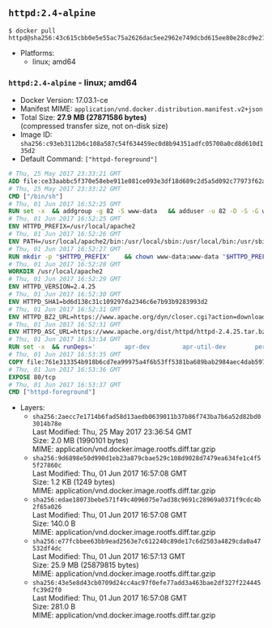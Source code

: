 ## `httpd:2.4-alpine`

```console
$ docker pull httpd@sha256:43c615cbb0e5e55ac75a2626dac5ee2962e749dcbd615ee80e28cd9e2707304b
```

-	Platforms:
	-	linux; amd64

### `httpd:2.4-alpine` - linux; amd64

-	Docker Version: 17.03.1-ce
-	Manifest MIME: `application/vnd.docker.distribution.manifest.v2+json`
-	Total Size: **27.9 MB (27871586 bytes)**  
	(compressed transfer size, not on-disk size)
-	Image ID: `sha256:c93eb3112b6c108a587c54f634459ec0d8b94351adfc05700a0cd8d610d135d2`
-	Default Command: `["httpd-foreground"]`

```dockerfile
# Thu, 25 May 2017 23:33:21 GMT
ADD file:ce33aabbc5f370e58ebe911e081ce093e3df18d689c2d5a5d092c77973f62a54 in / 
# Thu, 25 May 2017 23:33:22 GMT
CMD ["/bin/sh"]
# Thu, 01 Jun 2017 16:52:25 GMT
RUN set -x 	&& addgroup -g 82 -S www-data 	&& adduser -u 82 -D -S -G www-data www-data
# Thu, 01 Jun 2017 16:52:25 GMT
ENV HTTPD_PREFIX=/usr/local/apache2
# Thu, 01 Jun 2017 16:52:26 GMT
ENV PATH=/usr/local/apache2/bin:/usr/local/sbin:/usr/local/bin:/usr/sbin:/usr/bin:/sbin:/bin
# Thu, 01 Jun 2017 16:52:27 GMT
RUN mkdir -p "$HTTPD_PREFIX" 	&& chown www-data:www-data "$HTTPD_PREFIX"
# Thu, 01 Jun 2017 16:52:28 GMT
WORKDIR /usr/local/apache2
# Thu, 01 Jun 2017 16:52:29 GMT
ENV HTTPD_VERSION=2.4.25
# Thu, 01 Jun 2017 16:52:30 GMT
ENV HTTPD_SHA1=bd6d138c31c109297da2346c6e7b93b9283993d2
# Thu, 01 Jun 2017 16:52:31 GMT
ENV HTTPD_BZ2_URL=https://www.apache.org/dyn/closer.cgi?action=download&filename=httpd/httpd-2.4.25.tar.bz2
# Thu, 01 Jun 2017 16:52:31 GMT
ENV HTTPD_ASC_URL=https://www.apache.org/dist/httpd/httpd-2.4.25.tar.bz2.asc
# Thu, 01 Jun 2017 16:53:34 GMT
RUN set -x 	&& runDeps=' 		apr-dev 		apr-util-dev 		perl 	' 	&& apk add --no-cache --virtual .build-deps 		$runDeps 		ca-certificates 		coreutils 		dpkg-dev dpkg 		gcc 		gnupg 		libc-dev 		libressl 		libressl-dev 		libxml2-dev 		lua-dev 		make 		nghttp2-dev 		pcre-dev 		tar 		zlib-dev 		&& wget -O httpd.tar.bz2 "$HTTPD_BZ2_URL" 	&& echo "$HTTPD_SHA1 *httpd.tar.bz2" | sha1sum -c - 	&& wget -O httpd.tar.bz2.asc "$HTTPD_ASC_URL" 	&& export GNUPGHOME="$(mktemp -d)" 	&& gpg --keyserver ha.pool.sks-keyservers.net --recv-keys A93D62ECC3C8EA12DB220EC934EA76E6791485A8 	&& gpg --batch --verify httpd.tar.bz2.asc httpd.tar.bz2 	&& rm -r "$GNUPGHOME" httpd.tar.bz2.asc 		&& mkdir -p src 	&& tar -xf httpd.tar.bz2 -C src --strip-components=1 	&& rm httpd.tar.bz2 	&& cd src 		&& gnuArch="$(dpkg-architecture --query DEB_BUILD_GNU_TYPE)" 	&& ./configure 		--build="$gnuArch" 		--prefix="$HTTPD_PREFIX" 		--enable-mods-shared=reallyall 	&& make -j "$(nproc)" 	&& make install 		&& cd .. 	&& rm -r src man manual 		&& sed -ri 		-e 's!^(\s*CustomLog)\s+\S+!\1 /proc/self/fd/1!g' 		-e 's!^(\s*ErrorLog)\s+\S+!\1 /proc/self/fd/2!g' 		"$HTTPD_PREFIX/conf/httpd.conf" 		&& runDeps="$runDeps $( 		scanelf --needed --nobanner --recursive /usr/local 			| awk '{ gsub(/,/, "\nso:", $2); print "so:" $2 }' 			| sort -u 			| xargs -r apk info --installed 			| sort -u 	)" 	&& apk add --virtual .httpd-rundeps $runDeps 	&& apk del .build-deps
# Thu, 01 Jun 2017 16:53:35 GMT
COPY file:761e313354b918b6cd7ea99975a4f6b53ff5381ba689bab2984aec4dab597215 in /usr/local/bin/ 
# Thu, 01 Jun 2017 16:53:36 GMT
EXPOSE 80/tcp
# Thu, 01 Jun 2017 16:53:37 GMT
CMD ["httpd-foreground"]
```

-	Layers:
	-	`sha256:2aecc7e1714b6fad58d13aedb0639011b37b86f743ba7b6a52d82bd03014b78e`  
		Last Modified: Thu, 25 May 2017 23:36:54 GMT  
		Size: 2.0 MB (1990101 bytes)  
		MIME: application/vnd.docker.image.rootfs.diff.tar.gzip
	-	`sha256:9d6898e50d990d1eb23a879cbae529c108d9028d7479ea634fe1c4f55f27860c`  
		Last Modified: Thu, 01 Jun 2017 16:57:08 GMT  
		Size: 1.2 KB (1249 bytes)  
		MIME: application/vnd.docker.image.rootfs.diff.tar.gzip
	-	`sha256:edae18073bebe571f49c4096075e7ad38c9691c28969a0371f9cdc4b2f65a026`  
		Last Modified: Thu, 01 Jun 2017 16:57:08 GMT  
		Size: 140.0 B  
		MIME: application/vnd.docker.image.rootfs.diff.tar.gzip
	-	`sha256:e77fcbbee63bb9ead2563e7c612240c89de17c6d2503a4829cda0a47532df4dc`  
		Last Modified: Thu, 01 Jun 2017 16:57:13 GMT  
		Size: 25.9 MB (25879815 bytes)  
		MIME: application/vnd.docker.image.rootfs.diff.tar.gzip
	-	`sha256:43e5e8d43cb0709d24cc4ac97f0efe77add3a463bae2df327f224445fc39d2f0`  
		Last Modified: Thu, 01 Jun 2017 16:57:08 GMT  
		Size: 281.0 B  
		MIME: application/vnd.docker.image.rootfs.diff.tar.gzip
